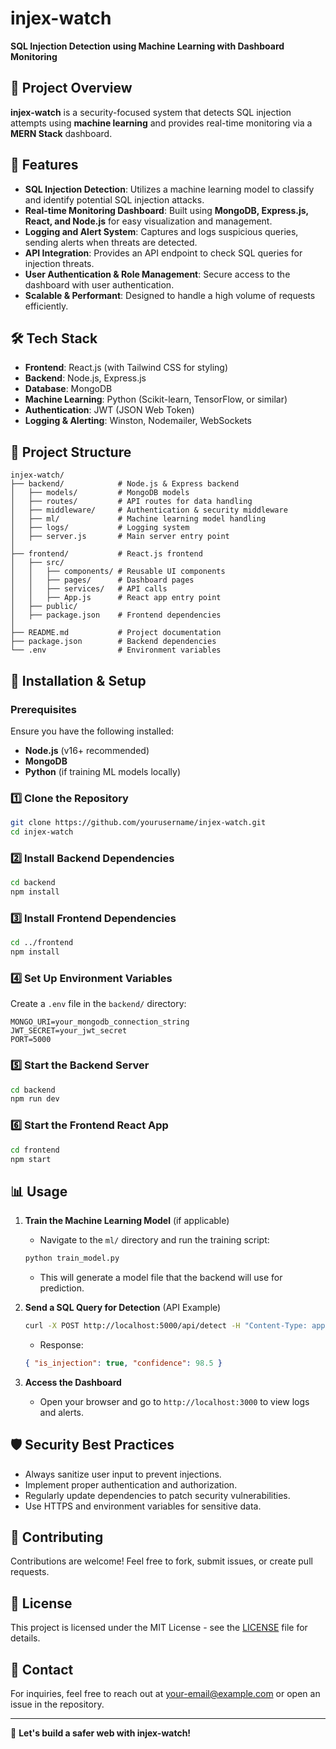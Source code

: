 # injex-watch

**SQL Injection Detection using Machine Learning with Dashboard Monitoring**

## 📌 Project Overview
**injex-watch** is a security-focused system that detects SQL injection attempts using **machine learning** and provides real-time monitoring via a **MERN Stack** dashboard.

## 🚀 Features
- **SQL Injection Detection**: Utilizes a machine learning model to classify and identify potential SQL injection attacks.
- **Real-time Monitoring Dashboard**: Built using **MongoDB, Express.js, React, and Node.js** for easy visualization and management.
- **Logging and Alert System**: Captures and logs suspicious queries, sending alerts when threats are detected.
- **API Integration**: Provides an API endpoint to check SQL queries for injection threats.
- **User Authentication & Role Management**: Secure access to the dashboard with user authentication.
- **Scalable & Performant**: Designed to handle a high volume of requests efficiently.

## 🛠️ Tech Stack
- **Frontend**: React.js (with Tailwind CSS for styling)
- **Backend**: Node.js, Express.js
- **Database**: MongoDB
- **Machine Learning**: Python (Scikit-learn, TensorFlow, or similar)
- **Authentication**: JWT (JSON Web Token)
- **Logging & Alerting**: Winston, Nodemailer, WebSockets

## 📂 Project Structure
```
injex-watch/
├── backend/            # Node.js & Express backend
│   ├── models/         # MongoDB models
│   ├── routes/         # API routes for data handling
│   ├── middleware/     # Authentication & security middleware
│   ├── ml/             # Machine learning model handling
│   ├── logs/           # Logging system
│   ├── server.js       # Main server entry point
│
├── frontend/           # React.js frontend
│   ├── src/
│   │   ├── components/ # Reusable UI components
│   │   ├── pages/      # Dashboard pages
│   │   ├── services/   # API calls
│   │   ├── App.js      # React app entry point
│   ├── public/
│   ├── package.json    # Frontend dependencies
│
├── README.md           # Project documentation
├── package.json        # Backend dependencies
└── .env                # Environment variables
```

## 🔧 Installation & Setup
### Prerequisites
Ensure you have the following installed:
- **Node.js** (v16+ recommended)
- **MongoDB**
- **Python** (if training ML models locally)

### 1️⃣ Clone the Repository
```sh
git clone https://github.com/yourusername/injex-watch.git
cd injex-watch
```

### 2️⃣ Install Backend Dependencies
```sh
cd backend
npm install
```

### 3️⃣ Install Frontend Dependencies
```sh
cd ../frontend
npm install
```

### 4️⃣ Set Up Environment Variables
Create a `.env` file in the `backend/` directory:
```
MONGO_URI=your_mongodb_connection_string
JWT_SECRET=your_jwt_secret
PORT=5000
```

### 5️⃣ Start the Backend Server
```sh
cd backend
npm run dev
```

### 6️⃣ Start the Frontend React App
```sh
cd frontend
npm start
```

## 📊 Usage
1. **Train the Machine Learning Model** (if applicable)
   - Navigate to the `ml/` directory and run the training script:
   ```sh
   python train_model.py
   ```
   - This will generate a model file that the backend will use for prediction.

2. **Send a SQL Query for Detection** (API Example)
   ```sh
   curl -X POST http://localhost:5000/api/detect -H "Content-Type: application/json" -d '{ "query": "SELECT * FROM users WHERE id='1' OR '1'='1'" }'
   ```
   - Response:
   ```json
   { "is_injection": true, "confidence": 98.5 }
   ```

3. **Access the Dashboard**
   - Open your browser and go to `http://localhost:3000` to view logs and alerts.

## 🛡️ Security Best Practices
- Always sanitize user input to prevent injections.
- Implement proper authentication and authorization.
- Regularly update dependencies to patch security vulnerabilities.
- Use HTTPS and environment variables for sensitive data.

## 🤝 Contributing
Contributions are welcome! Feel free to fork, submit issues, or create pull requests.

## 📜 License
This project is licensed under the MIT License - see the [LICENSE](LICENSE) file for details.

## 📧 Contact
For inquiries, feel free to reach out at [your-email@example.com](mailto:your-email@example.com) or open an issue in the repository.

---

🚀 **Let's build a safer web with injex-watch!**
